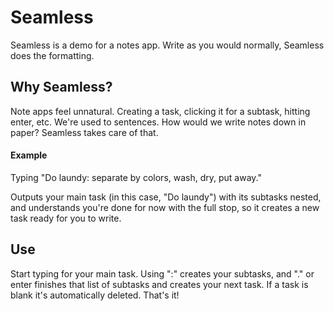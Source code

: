 # Seamless
Seamless is a demo for a notes app. Write as you would normally, Seamless does the formatting.

## Why Seamless?

Note apps feel unnatural. Creating a task, clicking it for a subtask, hitting enter, etc. We're used to sentences. How would we write notes down in paper?
Seamless takes care of that.

#### Example
Typing "Do laundy: separate by colors, wash, dry, put away."

Outputs your main task (in this case, "Do laundy") with its subtasks nested, and understands you're done for now with the full stop, so it creates a new task ready for you to write.

## Use

Start typing for your main task. Using ":" creates your subtasks, and "." or enter finishes that list of subtasks and creates your next task. If a task is blank it's automatically deleted. That's it!
